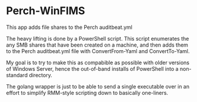# Perch-WinFIMS

This app adds file shares to the Perch auditbeat.yml 

The heavy lifting is done by a PowerShell script. This script enumerates the any SMB shares that have been created on a machine, and then adds them to the Perch auditbeat.yml file with ConvertFrom-Yaml and ConvertTo-Yaml. 

My goal is to try to make this as compabible as possible with older versions of Windows Server, hence the out-of-band installs of PowerShell into a non-standard directory. 

The golang wrapper is just to be able to send a single executable over in an effort to simplify RMM-style scripting down to basically one-liners. 
